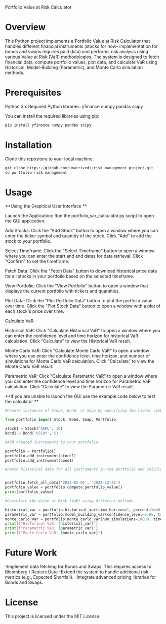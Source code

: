 Portfolio Value at Risk Calculator

# Overview

This Python project implements a Portfolio Value at Risk Calculator that handles different financial instruments (stocks for now- implementation for bonds and swaps requires paid data) and performs risk analysis using various Value at Risk (VaR) methodologies. The system is designed to fetch financial data, compute portfolio values, plot data, and calculate VaR using Historical, Model-Building (Parametric), and Monte Carlo simulation methods.

# Prerequisites

Python 3.x
Required Python libraries:
yfinance
numpy
pandas
scipy

You can install the required libraries using pip:

```python
pip install yfinance numpy pandas scipy

```
# Installation

Clone this repository to your local machine:

```python
git clone https://github.com/umatrivedi/risk_management_project.git
cd portfolio-risk-management
```

# Usage

**Using the Graphical User Interface 
**

Launch the Application:
Run the portfolio_var_calculator.py script to open the GUI application.

Add Stocks:
Click the "Add Stock" button to open a window where you can enter the ticker symbol and quantity of the stock.
Click "Add" to add the stock to your portfolio.

Select Timeframe:
Click the "Select Timeframe" button to open a window where you can enter the start and end dates for data retrieval.
Click "Confirm" to set the timeframe.

Fetch Data:
Click the "Fetch Data" button to download historical price data for all stocks in your portfolio based on the selected timeframe.

View Portfolio:
Click the "View Portfolio" button to open a window that displays the current portfolio with tickers and quantities.

Plot Data:
Click the "Plot Portfolio Data" button to plot the portfolio value over time.
Click the "Plot Stock Data" button to open a window with a plot of each stock's price over time.

Calculate VaR:

Historical VaR:
Click "Calculate Historical VaR" to open a window where you can enter the confidence level and time horizon for historical VaR calculation.
Click "Calculate" to view the Historical VaR result.

Monte Carlo VaR:
Click "Calculate Monte Carlo VaR" to open a window where you can enter the confidence level, time horizon, and number of simulations for Monte Carlo VaR calculation.
Click "Calculate" to view the Monte Carlo VaR result.

Parametric VaR:
Click "Calculate Parametric VaR" to open a window where you can enter the confidence level and time horizon for Parametric VaR calculation.
Click "Calculate" to view the Parametric VaR result.

**If you are unable to launch the GUI use the example code below to test the calculator
**
```python
#Create instances of Stock, Bond, or Swap by specifying the ticker symbol and quantity.

from portfolio import Stock, Bond, Swap, Portfolio

stock1 = Stock('AAPL', 10)
bond1 = Bond('US10Y', 5)

#Add created instruments to your portfolio.

portfolio = Portfolio()
portfolio.add_instrument(stock1)
portfolio.add_instrument(bond1)

#Fetch historical data for all instruments in the portfolio and calculate the portfolio's total value.


portfolio.fetch_all_data('2023-01-01', '2023-12-31')
portfolio_value = portfolio.compute_portfolio_value()
print(portfolio_value)

#Calculate the Value at Risk (VaR) using different methods.

historical_var = portfolio.historical_var(time_horizon=1, percentile=0.95)
parametric_var = portfolio.model_building_var(confidence_level=0.95, time_horizon=1)
monte_carlo_var = portfolio.monte_carlo_var(num_simulations=10000, time_horizon=1, percentile=0.95)
print(f"Historical VaR: {historical_var}")
print(f"Parametric VaR: {parametric_var}")
print(f"Monte Carlo VaR: {monte_carlo_var}")

```

# Future Work
-Implement data fetching for Bonds and Swaps. This requires access to Bloomberg / Reuters Data 
-Extend the system to handle additional risk metrics (e.g., Expected Shortfall).
-Integrate advanced pricing libraries for Bonds and Swaps.

# License
This project is licensed under the MIT License
